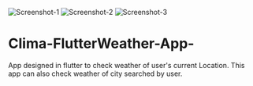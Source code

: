 ![Screenshot-1](https://user-images.githubusercontent.com/62950811/211329993-0ff3e2df-1b7b-4f72-bf95-18b79e13ff3d.jpg)
![Screenshot-2](https://user-images.githubusercontent.com/62950811/211330011-256552c9-05e8-4a98-9a8e-4f263367dad3.jpg)
![Screenshot-3](https://user-images.githubusercontent.com/62950811/211330017-b0c8031c-79bb-43e9-bc95-46071c09443c.jpg)
# Clima-FlutterWeather-App-
App designed in flutter to check weather of user's current Location.
This app can also check weather of city searched by user.
